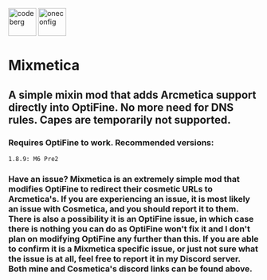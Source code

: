 <img alt="codeberg" height="56" src="https://wsrv.nl/?url=https%3A%2F%2Fcdn.jsdelivr.net%2Fnpm%2F%40intergrav%2Fdevins-badges%403%2Fassets%2Fcozy%2Favailable%2Fcodeberg_vector.svg&amp;n=-1"> <img alt="oneconfig" height="56" src="https://wsrv.nl/?url=https%3A%2F%2Fpolyfrost.org%2Fmedia%2Fbranding%2Fbadges%2Fbadge_1.svg&amp;n=-1">

# Mixmetica
## A simple mixin mod that adds Arcmetica support directly into OptiFine. No more need for DNS rules. Capes are temporarily not supported.

### Requires OptiFine to work. Recommended versions:

    1.8.9: M6 Pre2

### Have an issue? Mixmetica is an extremely simple mod that modifies OptiFine to redirect their cosmetic URLs to Arcmetica's. If you are experiencing an issue, it is most likely an issue with Cosmetica, and you should report it to them. There is also a possibility it is an OptiFine issue, in which case there is nothing you can do as OptiFine won't fix it and I don't plan on modifying OptiFine any further than this. If you are able to confirm it is a Mixmetica specific issue, or just not sure what the issue is at all, feel free to report it in my Discord server. Both mine and Cosmetica's discord links can be found above.

